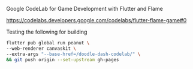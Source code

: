 Google CodeLab for Game Development with Flutter and Flame

https://codelabs.developers.google.com/codelabs/flutter-flame-game#0


Testing the following for building
```bash
flutter pub global run peanut \
--web-renderer canvaskit \
--extra-args "--base-href=/doodle-dash-codelab/" \
&& git push origin --set-upstream gh-pages
```